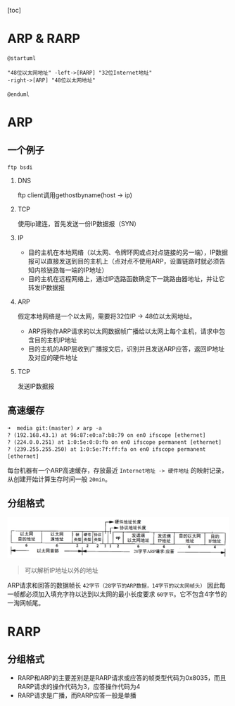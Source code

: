 [toc]

# ARP & RARP

``` plantuml
@startuml

"48位以太网地址" -left->[RARP] "32位Internet地址"
-right->[ARP] "48位以太网地址"

@enduml
```

# ARP

## 一个例子

```
ftp bsdi
```

1. DNS
	
	ftp client调用gethostbyname(host -> ip)

2. TCP
	
	使用ip建连，首先发送一份IP数据报（SYN）
	
3. IP

	* 目的主机在本地网络（以太网、令牌环网或点对点链接的另一端），IP数据报可以直接发送到目的主机上（点对点不使用ARP，设置链路时就必须告知内核链路每一端的IP地址）
	* 目的主机在远程网络上，通过IP选路函数确定下一跳路由器地址，并让它转发IP数据报

4. ARP

	假定本地网络是一个以太网，需要将32位IP -> 48位以太网地址。
	
	* ARP将称作ARP请求的以太网数据帧广播给以太网上每个主机，请求中包含目的主机IP地址
	* 目的主机的ARP层收到广播报文后，识别并且发送ARP应答，返回IP地址及对应的硬件地址

5. TCP
	
	发送IP数据报

## 高速缓存

```
➜  media git:(master) ✗ arp -a
? (192.168.43.1) at 96:87:e0:a7:b8:79 on en0 ifscope [ethernet]
? (224.0.0.251) at 1:0:5e:0:0:fb on en0 ifscope permanent [ethernet]
? (239.255.255.250) at 1:0:5e:7f:ff:fa on en0 ifscope permanent [ethernet]
```

每台机器有一个ARP高速缓存，存放最近 `Internet地址 -> 硬件地址` 的映射记录，从创建开始计算生存时间一般 `20min`。

## 分组格式

![](media/15484857510356.jpg)

> 可以解析IP地址以外的地址

ARP请求和回答的数据帧长 `42字节（28字节的ARP数据，14字节的以太网帧头）` 因此每一帧都必须加入填充字符以达到以太网的最小长度要求 `60字节`。它不包含4字节的一淘网帧尾。

# RARP

## 分组格式

* RARP和ARP的主要差别是是RARP请求或应答的帧类型代码为0x8035，而且RARP请求的操作代码为3，应答操作代码为4
* RARP请求是广播，而RARP应答一般是单播

